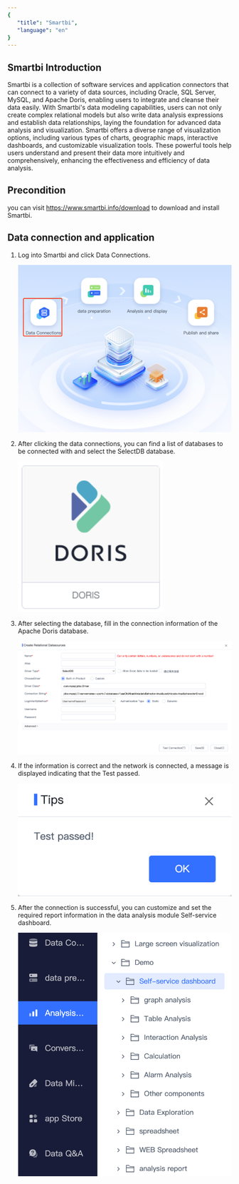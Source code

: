 ```yaml
---
{
   "title": "Smartbi",
   "language": "en"
}
---
```


<!--
Licensed to the Apache Software Foundation (ASF) under one
or more contributor license agreements.  See the NOTICE file
distributed with this work for additional information
regarding copyright ownership.  The ASF licenses this file
to you under the Apache License, Version 2.0 (the
"License"); you may not use this file except in compliance
with the License.  You may obtain a copy of the License at

  http://www.apache.org/licenses/LICENSE-2.0

Unless required by applicable law or agreed to in writing,
software distributed under the License is distributed on an
"AS IS" BASIS, WITHOUT WARRANTIES OR CONDITIONS OF ANY
KIND, either express or implied.  See the License for the
specific language governing permissions and limitations
under the License.
-->

## Smartbi Introduction

Smartbi is a collection of software services and application connectors that can connect to a variety of data sources, including Oracle, SQL Server, MySQL, and Apache Doris, enabling users to integrate and cleanse their data easily. With Smartbi's data modeling capabilities, users can not only create complex relational models but also write data analysis expressions and establish data relationships, laying the foundation for advanced data analysis and visualization. Smartbi offers a diverse range of visualization options, including various types of charts, geographic maps, interactive dashboards, and customizable visualization tools. These powerful tools help users understand and present their data more intuitively and comprehensively, enhancing the effectiveness and efficiency of data analysis.

## Precondition

you can visit https://www.smartbi.info/download to download and install Smartbi.

## Data connection and application

1. Log into Smartbi and click Data Connections.

   ![main page](/images/bi-smartbi-en-1.png)

2. After clicking the data connections, you can find a list of databases to be connected with and select the SelectDB database.

   ![selectdb](/images/bi-smartbi-en-2.png)

3. After selecting the database, fill in the connection information of the Apache Doris database.

   ![data source connection](/images/bi-smartbi-en-3.png)

4. If the information is correct and the network is connected, a message is displayed indicating that the Test passed.

   ![test passed](/images/bi-smartbi-en-4.png)

5. After the connection is successful, you can customize and set the required report information in the data analysis module Self-service dashboard.

   ![data analysis](/images/bi-smartbi-en-5.png)
